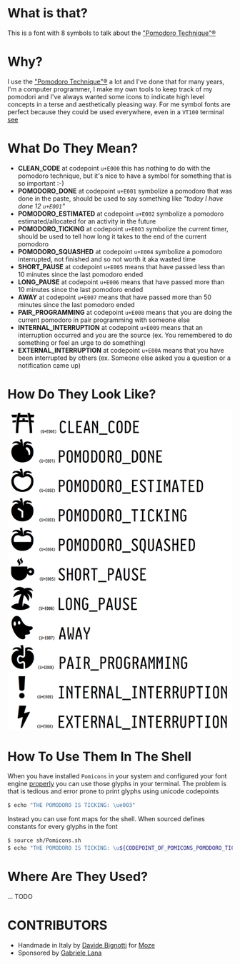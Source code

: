 # What is that?
This is a font with 8 symbols to talk about the ["Pomodoro Technique"®](http://pomodorotechnique.com/)


# Why?
I use the ["Pomodoro Technique"®](http://pomodorotechnique.com/) a lot and I've done that for many years, I'm a computer programmer, I make my own tools to keep track of my pomodori and I've always wanted some icons to indicate high level concepts in a terse and aesthetically pleasing way. For me symbol fonts are perfect because they could be used everywhere, even in a `VT100` terminal [see](https://github.com/gabrielelana/awesome-terminal-fonts)


# What Do They Mean?
* **CLEAN_CODE** at codepoint `u+E000` this has nothing to do with the pomodoro technique, but it's nice to have a symbol for something that is so important :-)
* **POMODORO_DONE** at codepoint `u+E001` symbolize a pomodoro that was done in the paste, should be used to say something like _"today I have done 12 `u+E001`"_
* **POMODORO_ESTIMATED** at codepoint `u+E002` symbolize a pomodoro estimated/allocated for an activity in the future
* **POMODORO_TICKING** at codepoint `u+E003` symbolize the current timer, should be used to tell how long it takes to the end of the current pomodoro
* **POMODORO_SQUASHED** at codepoint `u+E004` symbolize a pomodoro interrupted, not finished and so not worth it aka wasted time
* **SHORT_PAUSE** at codepoint `u+E005` means that have passed less than 10 minutes since the last pomodoro ended
* **LONG_PAUSE** at codepoint `u+E006` means that have passed more than 10 minutes since the last pomodoro ended
* **AWAY** at codepoint `u+E007` means that have passed more than 50 minutes since the last pomodoro ended
* **PAIR_PROGRAMMING** at codepoint `u+E008` means that you are doing the current pomodoro in pair programming with someone else
* **INTERNAL_INTERRUPTION** at codepoint `u+E009` means that an interruption occurred and you are the source (ex. You remembered to do something or feel an urge to do something)
* **EXTERNAL_INTERRUPTION** at codepoint `u+E00A` means that you have been interrupted by others (ex. Someone else asked you a question or a notification came up)


# How Do They Look Like?
![pomicons](https://github.com/gabrielelana/pomicons/raw/master/.screenshots/pomicons.png)


# How To Use Them In The Shell
When you have installed `Pomicons` in your system and configured your font engine [properly](https://github.com/gabrielelana/awesome-terminal-fonts) you can use those glyphs in your terminal. The problem is that is tedious and error prone to print glyphs using unicode codepoints
```sh
$ echo "THE POMODORO IS TICKING: \ue003"
```
Instead you can use font maps for the shell. When sourced defines constants for every glyphs in the font
```sh
$ source sh/Pomicons.sh
$ echo "THE POMODORO IS TICKING: \u${CODEPOINT_OF_POMICONS_POMODORO_TICKING}"
```


# Where Are They Used?
... TODO


# CONTRIBUTORS
* Handmade in Italy by [Davide Bignotti](http://www.davidebignotti.com) for [Moze](www.mozestudio.com)
* Sponsored by [Gabriele Lana](http://gabrielelana.it)
